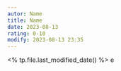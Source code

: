 ```yaml
---
autor: Name
title: Name
date: 2023-08-13
rating: 0-10
modify: 2023-08-13 23:35
---
```

<% tp.file.last_modified_date() %>
е